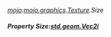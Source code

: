 _[mojo](../../modules/mojo/mojo-module.md):[mojo.graphics](../../modules/mojo/mojo-graphics.md).[Texture](../../modules/mojo/mojo-graphics-texture.md).Size_
##### Property Size:[std.geom.Vec2i](../../modules/std/std-geom-vec2i.md)
